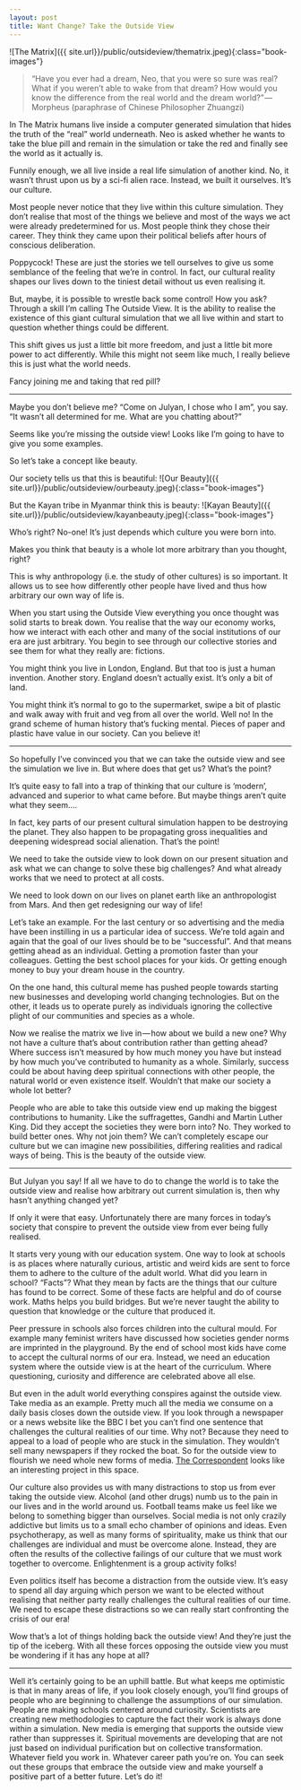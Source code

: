 ```yaml
---
layout: post 
title: Want Change? Take the Outside View 
---
```


![The Matrix]({{ site.url}}/public/outsideview/thematrix.jpeg){:class="book-images"}

> “Have you ever had a dream, Neo, that you were so sure was real? What if you weren’t able to wake from that dream? How would you know the difference from the real world and the dream world?” — Morpheus (paraphrase of Chinese Philosopher Zhuangzi)

In The Matrix humans live inside a computer generated simulation that hides the truth of the “real” world underneath. Neo is asked whether he wants to take the blue pill and remain in the simulation or take the red and finally see the world as it actually is.

Funnily enough, we all live inside a real life simulation of another kind. No, it wasn’t thrust upon us by a sci-fi alien race. Instead, we built it ourselves. It’s our culture.

Most people never notice that they live within this culture simulation. They don’t realise that most of the things we believe and most of the ways we act were already predetermined for us. Most people think they chose their career. They think they came upon their political beliefs after hours of conscious deliberation.

Poppycock! These are just the stories we tell ourselves to give us some semblance of the feeling that we’re in control. In fact, our cultural reality shapes our lives down to the tiniest detail without us even realising it.

But, maybe, it is possible to wrestle back some control! How you ask? Through a skill I’m calling The Outside View. It is the ability to realise the existence of this giant cultural simulation that we all live within and start to question whether things could be different.

This shift gives us just a little bit more freedom, and just a little bit more power to act differently. While this might not seem like much, I really believe this is just what the world needs.

Fancy joining me and taking that red pill?

----

Maybe you don’t believe me? “Come on Julyan, I chose who I am”, you say. “It wasn’t all determined for me. What are you chatting about?”

Seems like you’re missing the outside view! Looks like I’m going to have to give you some examples.

So let’s take a concept like beauty.

Our society tells us that this is beautiful:
![Our Beauty]({{ site.url}}/public/outsideview/ourbeauty.jpeg){:class="book-images"}


But the Kayan tribe in Myanmar think this is beauty:
![Kayan Beauty]({{ site.url}}/public/outsideview/kayanbeauty.jpeg){:class="book-images"}


Who’s right? No-one! It’s just depends which culture you were born into.

Makes you think that beauty is a whole lot more arbitrary than you thought, right?

This is why anthropology (i.e. the study of other cultures) is so important. It allows us to see how differently other people have lived and thus how arbitrary our own way of life is.

When you start using the Outside View everything you once thought was solid starts to break down. You realise that the way our economy works, how we interact with each other and many of the social institutions of our era are just arbitrary. You begin to see through our collective stories and see them for what they really are: fictions.

You might think you live in London, England. But that too is just a human invention. Another story. England doesn’t actually exist. It’s only a bit of land.

You might think it’s normal to go to the supermarket, swipe a bit of plastic and walk away with fruit and veg from all over the world. Well no! In the grand scheme of human history that’s fucking mental. Pieces of paper and plastic have value in our society. Can you believe it!

----

So hopefully I’ve convinced you that we can take the outside view and see the simulation we live in. But where does that get us? What’s the point?

It’s quite easy to fall into a trap of thinking that our culture is ‘modern’, advanced and superior to what came before. But maybe things aren’t quite what they seem….

In fact, key parts of our present cultural simulation happen to be destroying the planet. They also happen to be propagating gross inequalities and deepening widespread social alienation. That’s the point!

We need to take the outside view to look down on our present situation and ask what we can change to solve these big challenges? And what already works that we need to protect at all costs.

We need to look down on our lives on planet earth like an anthropologist from Mars. And then get redesigning our way of life!

Let’s take an example. For the last century or so advertising and the media have been instilling in us a particular idea of success. We’re told again and again that the goal of our lives should be to be “successful”. And that means getting ahead as an individual. Getting a promotion faster than your colleagues. Getting the best school places for your kids. Or getting enough money to buy your dream house in the country.

On the one hand, this cultural meme has pushed people towards starting new businesses and developing world changing technologies. But on the other, it leads us to operate purely as individuals ignoring the collective plight of our communities and species as a whole.

Now we realise the matrix we live in — how about we build a new one? Why not have a culture that’s about contribution rather than getting ahead? Where success isn’t measured by how much money you have but instead by how much you’ve contributed to humanity as a whole. Similarly, success could be about having deep spiritual connections with other people, the natural world or even existence itself. Wouldn’t that make our society a whole lot better?

People who are able to take this outside view end up making the biggest contributions to humanity. Like the suffragettes, Gandhi and Martin Luther King. Did they accept the societies they were born into? No. They worked to build better ones. Why not join them? We can’t completely escape our culture but we can imagine new possibilities, differing realities and radical ways of being. This is the beauty of the outside view.

----

But Julyan you say! If all we have to do to change the world is to take the outside view and realise how arbitrary out current simulation is, then why hasn’t anything changed yet?

If only it were that easy. Unfortunately there are many forces in today’s society that conspire to prevent the outside view from ever being fully realised.

It starts very young with our education system. One way to look at schools is as places where naturally curious, artistic and weird kids are sent to force them to adhere to the culture of the adult world. What did you learn in school? “Facts”? What they mean by facts are the things that our culture has found to be correct. Some of these facts are helpful and do of course work. Maths helps you build bridges. But we’re never taught the ability to question that knowledge or the culture that produced it.

Peer pressure in schools also forces children into the cultural mould. For example many feminist writers have discussed how societies gender norms are imprinted in the playground. By the end of school most kids have come to accept the cultural norms of our era. Instead, we need an education system where the outside view is at the heart of the curriculum. Where questioning, curiosity and difference are celebrated above all else.

But even in the adult world everything conspires against the outside view. Take media as an example. Pretty much all the media we consume on a daily basis closes down the outside view. If you look through a newspaper or a news website like the BBC I bet you can’t find one sentence that challenges the cultural realities of our time. Why not? Because they need to appeal to a load of people who are stuck in the simulation. They wouldn’t sell many newspapers if they rocked the boat. So for the outside view to flourish we need whole new forms of media. [The Correspondent](https://thecorrespondent.com/) looks like an interesting project in this space.

Our culture also provides us with many distractions to stop us from ever taking the outside view. Alcohol (and other drugs) numb us to the pain in our lives and in the world around us. Football teams make us feel like we belong to something bigger than ourselves. Social media is not only crazily addictive but limits us to a small echo chamber of opinions and ideas. Even psychotherapy, as well as many forms of spirituality, make us think that our challenges are individual and must be overcome alone. Instead, they are often the results of the collective failings of our culture that we must work together to overcome. Enlightenment is a group activity folks!

Even politics itself has become a distraction from the outside view. It’s easy to spend all day arguing which person we want to be elected without realising that neither party really challenges the cultural realities of our time. We need to escape these distractions so we can really start confronting the crisis of our era!

Wow that’s a lot of things holding back the outside view! And they’re just the tip of the iceberg. With all these forces opposing the outside view you must be wondering if it has any hope at all?

----

Well it’s certainly going to be an uphill battle. But what keeps me optimistic is that in many areas of life, if you look closely enough, you’ll find groups of people who are beginning to challenge the assumptions of our simulation. People are making schools centered around curiosity. Scientists are creating new methodologies to capture the fact their work is always done within a simulation. New media is emerging that supports the outside view rather than suppresses it. Spiritual movements are developing that are not just based on individual purification but on collective transformation. Whatever field you work in. Whatever career path you’re on. You can seek out these groups that embrace the outside view and make yourself a positive part of a better future. Let’s do it!

